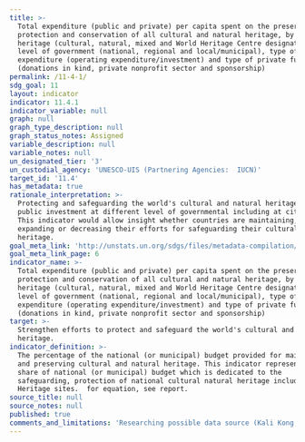 ```yaml
---
title: >-
  Total expenditure (public and private) per capita spent on the preservation,
  protection and conservation of all cultural and natural heritage, by type of
  heritage (cultural, natural, mixed and World Heritage Centre designation),
  level of government (national, regional and local/municipal), type of
  expenditure (operating expenditure/investment) and type of private funding
  (donations in kind, private nonprofit sector and sponsorship)
permalink: /11-4-1/
sdg_goal: 11
layout: indicator
indicator: 11.4.1
indicator_variable: null
graph: null
graph_type_description: null
graph_status_notes: Assigned
variable_description: null
variable_notes: null
un_designated_tier: '3'
un_custodial_agency: 'UNESCO-UIS (Partnering Agencies:  IUCN)'
target_id: '11.4'
has_metadata: true
rationale_interpretation: >-
  Protecting and safeguarding the world's cultural and natural heritage require
  public investment at different level of governmental including at city level.
  This indicator would allow insight whether countries are maintaining,
  expanding or decreasing their efforts for safeguarding their cultural natural
  heritage.
goal_meta_link: 'http://unstats.un.org/sdgs/files/metadata-compilation/Metadata-Goal-11.pdf'
goal_meta_link_page: 6
indicator_name: >-
  Total expenditure (public and private) per capita spent on the preservation,
  protection and conservation of all cultural and natural heritage, by type of
  heritage (cultural, natural, mixed and World Heritage Centre designation),
  level of government (national, regional and local/municipal), type of
  expenditure (operating expenditure/investment) and type of private funding
  (donations in kind, private nonprofit sector and sponsorship)
target: >-
  Strengthen efforts to protect and safeguard the world's cultural and natural
  heritage.
indicator_definition: >-
  The percentage of the national (or municipal) budget provided for maintaining
  and preserving cultural and natural heritage. This indicator represents the
  share of national (or municipal) budget which is dedicated to the
  safeguarding, protection of national cultural natural heritage including World
  Heritage sites.  for equation, see report.
source_title: null
source_notes: null
published: true
comments_and_limitations: 'Researching possible data source (Kali Kong, July 2018)'
---
```

